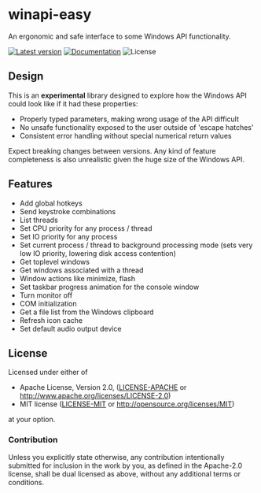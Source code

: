 # winapi-easy
An ergonomic and safe interface to some Windows API functionality.

[![Latest version](https://img.shields.io/crates/v/winapi-easy)](https://crates.io/crates/winapi-easy)
[![Documentation](https://docs.rs/winapi-easy/badge.svg)](https://docs.rs/winapi-easy)
![License](https://img.shields.io/crates/l/winapi-easy)

## Design

This is an **experimental** library designed to explore how the Windows API could look like if it had these properties:

* Properly typed parameters, making wrong usage of the API difficult
* No unsafe functionality exposed to the user outside of 'escape hatches'
* Consistent error handling without special numerical return values

Expect breaking changes between versions. Any kind of feature completeness is also unrealistic given the huge size
of the Windows API.

## Features

* Add global hotkeys
* Send keystroke combinations
* List threads
* Set CPU priority for any process / thread
* Set IO priority for any process
* Set current process / thread to background processing mode (sets very low IO priority, lowering disk access contention)
* Get toplevel windows
* Get windows associated with a thread
* Window actions like minimize, flash
* Set taskbar progress animation for the console window
* Turn monitor off
* COM initialization
* Get a file list from the Windows clipboard
* Refresh icon cache
* Set default audio output device

## License

Licensed under either of

 * Apache License, Version 2.0, ([LICENSE-APACHE](LICENSE-APACHE) or http://www.apache.org/licenses/LICENSE-2.0)
 * MIT license ([LICENSE-MIT](LICENSE-MIT) or http://opensource.org/licenses/MIT)

at your option.

### Contribution

Unless you explicitly state otherwise, any contribution intentionally submitted
for inclusion in the work by you, as defined in the Apache-2.0 license, shall be dual licensed as above, without any
additional terms or conditions.
